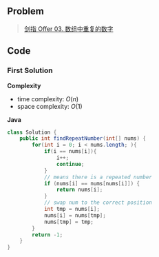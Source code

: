 ## Problem

> [剑指 Offer 03. 数组中重复的数字](https://leetcode.cn/problems/shu-zu-zhong-zhong-fu-de-shu-zi-lcof)



## Code
### First Solution

**Complexity**

- time complexity: $O(n)$
- space complexity: $O(1)$

**Java**

```java
class Solution {
    public int findRepeatNumber(int[] nums) {
        for(int i = 0; i < nums.length; ){
            if(i == nums[i]){
                i++;
                continue;
            }
            // means there is a repeated number
            if (nums[i] == nums[nums[i]]) {
                return nums[i];
            }
          	// swap num to the correct position 
            int tmp = nums[i];
            nums[i] = nums[tmp];
            nums[tmp] = tmp;
        }
        return -1;
    }
}

```
